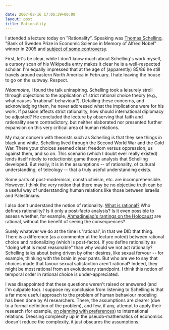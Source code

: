 ```yaml
---

date: 2007-02-16 17:06:39+00:00
layout: post
title: Rationality
---
```


I attended a lecture today on "Rationality". Speaking was [Thomas Schelling](http://en.wikipedia.org/wiki/Thomas_Schelling), "Bank of Sweden Prize in Economic Science in Memory of Alfred Nobel" winner in 2005 and [subject of some controversy](http://www.slate.com/id/2127862).

First, let's be clear, while I don't know much about Schelling's work myself, a cursory scan of his Wikipedia entry makes it clear he is a well-respected scholar.  I'm equally impressed that at the age of (apparently) 85/86 he still travels around eastern North America in February. I hate leaving the house to go on the subway. Respect.

_Néanmoins,_ I found the talk uninspiring. Schelling took a leisurely stroll through objections to the application of strict rational choice theory (e.g., what causes 'irrational' behaviour?). Detailing these concerns, and acknowledging them, he never addressed what the implications were for his work. If passion affects strict rationality, how should international diplomacy be adjusted? He concluded the lecture by observing that faith and rationality seem contradictory, but neither elaborated nor presented further expansion on this very critical area of human relations.

My major concern with theorists such as Schelling is that they see things in black and white. Schelling lived through the Second World War and the Cold War. There your choices seemed clear: freedom versus oppression, us against them, and so on. This scenario (which I doubt ever really existed) lends itself nicely to reductionist game theory analysis that Schelling developed. But really, it is in the assumptions -- of rationality, of cultural understanding, of teleology -- that a truly useful understanding exists.

Some parts of post-modernism, constructivism, etc. are incomprehensible. However, I think the very notion that [there may be no objective truth](http://en.wikipedia.org/wiki/Constructivism_in_international_relations) can be a useful way of understanding human relations like those between Israelis and Palestinians.

I also don't understand the notion of rationality. [What is rational?](http://en.wikipedia.org/wiki/Rational_choice_theory) Who defines rationality? Is it only a post-facto analysis? Is it even possible to assess whether, for example, [Ahmadinejad's rantings on the Holocaust](http://www.weeklystandard.com/Content/Public/Articles/000/000/013/271uktmd.asp) are rational, without the benefit of seeing the consequences?

Surely whatever we do at the time is 'rational', in that we DID that thing. There is a difference (as a commenter at the lecture noted) between rational choice and rationalizing (which is post-facto). If you define rationality as "doing what is most reasonable" than why would we not act rationally? Schelling talks about being driven by other desires, like sexual fervour -- for example, thinking with the brain in your pants. But who are we to say that choices made that favour sexual satisfaction aren't rational? Indeed, they might be most rational from an evolutionary standpoint. I think this notion of temporal order in rational choice is under-appreciated.

I was disappointed that these questions weren't raised or answered (and I'm culpable too). I suppose my conclusion from listening to Schelling is that a far more useful approach to the problem of human behaviour modeling has been done by AI researchers. There, the assumptions are clearer (due to a formal definition of the problem), and few, if any, attempt to apply their research (for example, [on planning with preferences](http://en.wikipedia.org/wiki/Computer_planning)) to international relations. Dressing complexity up in the pseudo-mathematics of economics doesn't reduce the complexity, it just obscures the assumptions.
